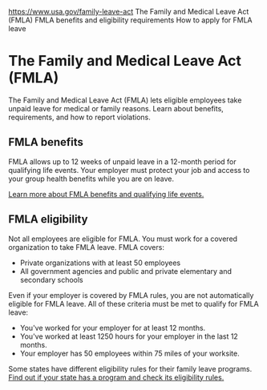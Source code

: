 

https://www.usa.gov/family-leave-act
The Family and Medical Leave Act (FMLA)
FMLA benefits and eligibility requirements
How to apply for FMLA leave

The Family and Medical Leave Act (FMLA)
=======================================

The Family and Medical Leave Act (FMLA) lets eligible employees take unpaid leave for medical or family reasons. Learn about benefits, requirements, and how to report violations.

**FMLA benefits**
-----------------

FMLA allows up to 12 weeks of unpaid leave in a 12-month period for qualifying life events. Your employer must protect your job and access to your group health benefits while you are on leave.

[Learn more about FMLA benefits and qualifying life events.](https://www.dol.gov/agencies/whd/fmla)

**FMLA eligibility**
--------------------

Not all employees are eligible for FMLA. You must work for a covered organization to take FMLA leave. FMLA covers:

* Private organizations with at least 50 employees
* All government agencies and public and private elementary and secondary schools

Even if your employer is covered by FMLA rules, you are not automatically eligible for FMLA leave. All of these criteria must be met to qualify for FMLA leave:

* You've worked for your employer for at least 12 months.
* You've worked at least 1250 hours for your employer in the last 12 months.
* Your employer has 50 employees within 75 miles of your worksite.

Some states have different eligibility rules for their family leave programs.
[Find out if your state has a program and check its eligibility rules.](https://www.dol.gov/agencies/whd/state/fmla)
